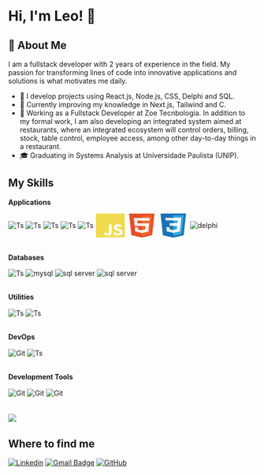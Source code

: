 # Hi, I'm Leo! 👋

## 🚀 About Me
I am a fullstack developer with 2 years of experience in the field. My passion for transforming lines of code into innovative applications and solutions is what motivates me daily.

- 🌱 I develop projects using React.js, Node.js, CSS, Delphi and SQL.
- 🤔 Currently improving my knowledge in Next.js, Tailwind and C.
- 💼 Working as a Fullstack Developer at Zoe Tecnbologia. In addition to my formal work, I am also developing an integrated system aimed at restaurants, where an integrated ecosystem will control orders, billing, stock, table control, employee access, among other day-to-day things in a restaurant.
- 🎓 Graduating in Systems Analysis at Universidade Paulista (UNIP).


## My Skills

**Applications**
<div>
   <img align="center" alt="Ts" height="50" width="60" src="https://cdn.jsdelivr.net/gh/devicons/devicon/icons/react/react-original.svg" />        
   <img align="center" alt="Ts" height="50" width="60" src="https://cdn.jsdelivr.net/gh/devicons/devicon@latest/icons/nodejs/nodejs-original-wordmark.svg" />            
   <img align="center" alt="Ts" height="50" width="60" src="https://cdn.jsdelivr.net/gh/devicons/devicon@latest/icons/nextjs/nextjs-original.svg" />                
   <img align="center" alt="Ts" height="50" width="60" src="https://cdn.jsdelivr.net/gh/devicons/devicon@latest/icons/tailwindcss/tailwindcss-original.svg" />    
   <img align="center" alt="Ts" height="50" width="60" src="https://cdn.jsdelivr.net/gh/devicons/devicon@latest/icons/c/c-original.svg" />                     
   <img align="center" alt="Js" height="50" width="60" src="https://raw.githubusercontent.com/devicons/devicon/master/icons/javascript/javascript-plain.svg"/>
   <img align="center" alt="HTML" height="50" width="60" src="https://raw.githubusercontent.com/devicons/devicon/master/icons/html5/html5-original.svg">
   <img align="center" alt="CSS" height="50" width="60" src="https://raw.githubusercontent.com/devicons/devicon/master/icons/css3/css3-original.svg">   
   <img align="center" alt="delphi" height="50" width="60" src="https://img.icons8.com/color/512/delphi-ide.png"/>     
</div>
<br>

**Databases**
<div>
   <img align="center" alt="Ts" height="50" width="60" src="https://cdn.jsdelivr.net/gh/devicons/devicon@latest/icons/amazonwebservices/amazonwebservices-plain-wordmark.svg" />  
   <img align="center" alt="mysql" height="50" width="60" src="https://cdn.jsdelivr.net/gh/devicons/devicon/icons/mysql/mysql-original.svg" />
   <img align="center" alt="sql server" height="50" width="60" src="https://img.icons8.com/color/480/microsoft-sql-server.png" />
   <img align="center" alt="sql server" height="50" width="60" src="https://cdn.jsdelivr.net/gh/devicons/devicon@latest/icons/postgresql/postgresql-original.svg" />
</div>
<br>

**Utilities**
<div>
   <img align="center" alt="Ts" height="50" width="60" src="https://cdn.jsdelivr.net/gh/devicons/devicon@latest/icons/insomnia/insomnia-original.svg" />
   <img align="center" alt="Ts" height="50" width="60" src="https://cdn.jsdelivr.net/gh/devicons/devicon@latest/icons/postman/postman-original.svg" />          
</div>
<br>

**DevOps**
<div>
   <img align="center" alt="Git" height="50" width="60" src="https://cdn.jsdelivr.net/gh/devicons/devicon/icons/git/git-original.svg" />
   <img align="center" alt="Ts" height="50" width="60" src="https://cdn.jsdelivr.net/gh/devicons/devicon@latest/icons/npm/npm-original-wordmark.svg" />
</div>
<br>

**Development Tools**
<div>
   <img align="center" alt="Git" height="50" width="60" src="https://cdn.jsdelivr.net/gh/devicons/devicon@latest/icons/vscode/vscode-original.svg" />
   <img align="center" alt="Git" height="50" width="60" src="https://cdn.jsdelivr.net/gh/devicons/devicon@latest/icons/trello/trello-original.svg" />
   <img align="center" alt="Git" height="50" width="60" src="https://cdn.jsdelivr.net/gh/devicons/devicon@latest/icons/figma/figma-original.svg" />
</div>
<br/>
<br/>
<a href="https://github.com/leonfritas">
  <img height="180em" src="https://github-readme-stats.vercel.app/api?username=leonfritas&theme=dracula&show_icons=true" />
</a>

## Where to find me

[![Linkedin](https://img.shields.io/badge/-leonfritas-blue?style=flat-square&logo=Linkedin&logoColor=white&link=www.linkedin.com/in/leonardo-ribeiro-298a89242/)](https://www.linkedin.com/in/leonardo-ribeiro-298a89242/)
[![Gmail Badge](https://img.shields.io/badge/-leonardo.fullstack.developer@gmail.com-006bed?style=flat-square&logo=Gmail&logoColor=white&link=mailto:leonardo.fullstack.developer@gmail.com)](mailto:leonardo.fullstack.developer@gmail.com)
[![GitHub](https://img.shields.io/github/followers/leonfritas?label=follow&style=social)](https://github.com/leonfritas)

  <br/>

